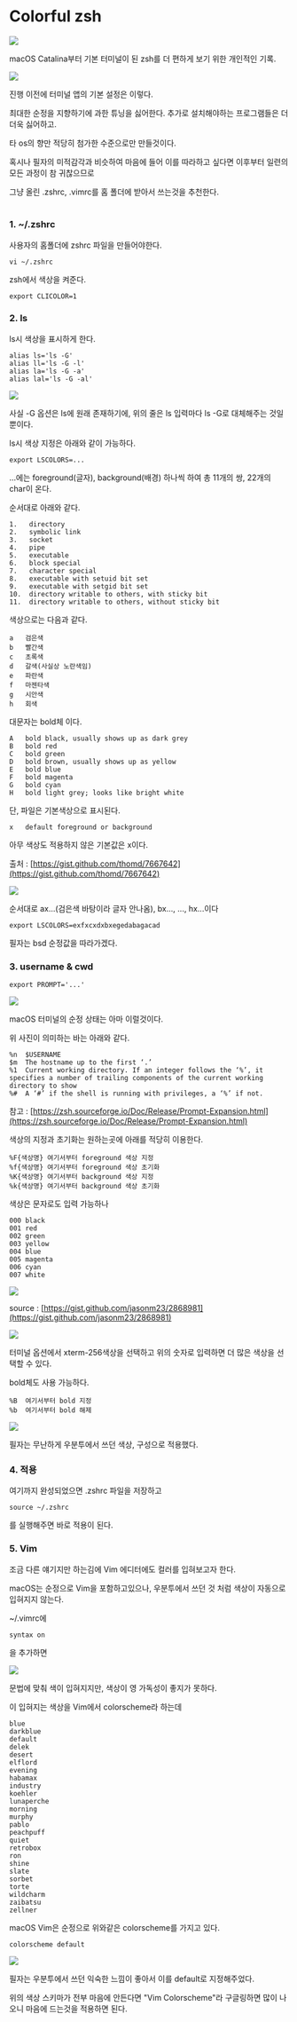 # Colorful zsh

<img src="https://raw.githubusercontent.com/kitsune03k/colorfulzsh/main/resource/%EC%8A%A4%ED%81%AC%EB%A6%B0%EC%83%B7%202023-12-30%20%EC%98%A4%ED%9B%84%202.47.19.png">

macOS Catalina부터 기본 터미널이 된 zsh를 더 편하게 보기 위한 개인적인 기록.

<img src="https://raw.githubusercontent.com/kitsune03k/colorfulzsh/main/resource/%EC%8A%A4%ED%81%AC%EB%A6%B0%EC%83%B7%202023-12-30%20%EC%98%A4%ED%9B%84%202.47.59.png">

진행 이전에 터미널 앱의 기본 설정은 이렇다.

최대한 순정을 지향하기에 과한 튜닝을 싫어한다. 추가로 설치해야하는 프로그램들은 더더욱 싫어하고.

타 os의 향만 적당히 첨가한 수준으로만 만들것이다.

혹시나 필자의 미적감각과 비슷하여 마음에 들어 이를 따라하고 싶다면 이후부터 일련의 모든 과정이 참 귀찮으므로 

그냥 올린 .zshrc, .vimrc를 홈 폴더에 받아서 쓰는것을 추천한다.

#

### 1. ~/.zshrc
사용자의 홈폴더에 zshrc 파일을 만들어야한다.

```
vi ~/.zshrc
```
zsh에서 색상을 켜준다. 

```
export CLICOLOR=1
```

### 2. ls
ls시 색상을 표시하게 한다.
```
alias ls='ls -G'
alias ll='ls -G -l'
alias la='ls -G -a'
alias lal='ls -G -al'
```
<img src="https://raw.githubusercontent.com/kitsune03k/colorfulzsh/main/resource/%EC%8A%A4%ED%81%AC%EB%A6%B0%EC%83%B7%202023-12-30%20%EC%98%A4%EC%A0%84%2010.42.48.png">

사실 -G 옵션은 ls에 원래 존재하기에, 위의 줄은 ls 입력마다 ls -G로 대체해주는 것일 뿐이다.

ls시 색상 지정은 아래와 같이 가능하다.
```
export LSCOLORS=...
```

...에는 foreground(글자), background(배경) 하나씩 하여 총 11개의 쌍, 22개의 char이 온다.

순서대로 아래와 같다.
```
1.   directory
2.   symbolic link
3.   socket
4.   pipe
5.   executable
6.   block special
7.   character special
8.   executable with setuid bit set
9.   executable with setgid bit set
10.  directory writable to others, with sticky bit
11.  directory writable to others, without sticky bit
```
색상으로는 다음과 같다.

```
a	검은색
b	빨간색
c	초록색
d	갈색(사실상 노란색임)
e	파란색
f	마젠타색
g	시안색
h	회색
```

대문자는 bold체 이다.
```
A	bold black, usually shows up as dark grey
B	bold red
C	bold green
D	bold brown, usually shows up as yellow
E	bold blue
F	bold magenta
G	bold cyan
H	bold light grey; looks like bright white
```
단, 파일은 기본색상으로 표시된다.

```
x	default foreground or background
```
아무 색상도 적용하지 않은 기본값은 x이다.

출처 : [https://gist.github.com/thomd/7667642](https://gist.github.com/thomd/7667642)

<img src="https://raw.githubusercontent.com/kitsune03k/colorfulzsh/main/resource/%EC%8A%A4%ED%81%AC%EB%A6%B0%EC%83%B7%202023-12-30%20%EC%98%A4%EC%A0%84%2011.40.54.png">

순서대로 ax...(검은색 바탕이라 글자 안나옴), bx..., ..., hx...이다

```
export LSCOLORS=exfxcxdxbxegedabagacad
```
필자는 bsd 순정값을 따라가겠다.

### 3. username & cwd
```
export PROMPT='...'

```

<img src="https://raw.githubusercontent.com/kitsune03k/colorfulzsh/main/resource/%EC%8A%A4%ED%81%AC%EB%A6%B0%EC%83%B7%202023-12-30%20%EC%98%A4%ED%9B%84%2012.27.46.png">

macOS 터미널의 순정 상태는 아마 이럴것이다.

위 사진이 의미하는 바는 아래와 같다.

```
%n	$USERNAME
$m	The hostname up to the first ‘.’
%1	Current working directory. If an integer follows the ‘%’, it specifies a number of trailing components of the current working directory to show
%#	A ‘#’ if the shell is running with privileges, a ‘%’ if not.
```

참고 : [https://zsh.sourceforge.io/Doc/Release/Prompt-Expansion.html](https://zsh.sourceforge.io/Doc/Release/Prompt-Expansion.html)

색상의 지정과 초기화는 원하는곳에 아래를 적당히 이용한다.
```
%F{색상명}	여기서부터 foreground 색상 지정
%f{색상명}	여기서부터 foreground 색상 초기화
%K{색상명}	여기서부터 background 색상 지정
%k{색상명}	여기서부터 background 색상 초기화
```
색상은 문자로도 입력 가능하나

```
000	black
001	red
002	green
003	yellow
004	blue
005	magenta
006	cyan
007	white
```

<img src="https://raw.githubusercontent.com/kitsune03k/colorfulzsh/1a3643a9cde2563d9c4a4cbd4d8d3dd17ce2c22f/resource/Xterm_256color_chart.svg">

source : [https://gist.github.com/jasonm23/2868981](https://gist.github.com/jasonm23/2868981)

<img src="https://raw.githubusercontent.com/kitsune03k/colorfulzsh/main/resource/%EC%8A%A4%ED%81%AC%EB%A6%B0%EC%83%B7%202023-12-30%20%EC%98%A4%ED%9B%84%202.20.11.png">

터미널 옵션에서 xterm-256색상을 선택하고 위의 숫자로 입력하면 더 많은 색상을 선택할 수 있다.

bold체도 사용 가능하다.
```
%B	여기서부터 bold 지정
%b	여기서부터 bold 해제
```

<img src="https://raw.githubusercontent.com/kitsune03k/colorfulzsh/main/resource/%EC%8A%A4%ED%81%AC%EB%A6%B0%EC%83%B7%202023-12-30%20%EC%98%A4%ED%9B%84%202.36.20.png">

필자는 무난하게 우분투에서 쓰던 색상, 구성으로 적용했다.

### 4. 적용
여기까지 완성되었으면 .zshrc 파일을 저장하고
```
source ~/.zshrc
```
를 실행해주면 바로 적용이 된다.

### 5. Vim
조금 다른 얘기지만 하는김에 Vim 에디터에도 컬러를 입혀보고자 한다.

macOS는 순정으로 Vim을 포함하고있으나, 우분투에서 쓰던 것 처럼 색상이 자동으로 입혀지지 않는다.

~/.vimrc에
```
syntax on
```
을 추가하면

<img src="https://raw.githubusercontent.com/kitsune03k/colorfulzsh/main/resource/%EC%8A%A4%ED%81%AC%EB%A6%B0%EC%83%B7%202023-12-30%20%EC%98%A4%ED%9B%84%202.52.14.png">

문법에 맞춰 색이 입혀지지만, 색상이 영 가독성이 좋지가 못하다. 

이 입혀지는 색상을 Vim에서 colorscheme라 하는데
```
blue
darkblue
default
delek
desert
elflord
evening
habamax
industry
koehler
lunaperche
morning
murphy
pablo
peachpuff
quiet
retrobox
ron
shine
slate
sorbet
torte
wildcharm
zaibatsu
zellner
```
macOS Vim은 순정으로 위와같은 colorscheme를 가지고 있다.

```
colorscheme default
```

<img src="https://raw.githubusercontent.com/kitsune03k/colorfulzsh/main/resource/%E1%84%89%E1%85%B3%E1%84%8F%E1%85%B3%E1%84%85%E1%85%B5%E1%86%AB%E1%84%89%E1%85%A3%E1%86%BA%202023-12-30%20%E1%84%8B%E1%85%A9%E1%84%92%E1%85%AE%208.04.19.png">

필자는 우분투에서 쓰던 익숙한 느낌이 좋아서 이를 default로 지정해주었다.

위의 색상 스키마가 전부 마음에 안든다면 "Vim Colorscheme"라 구글링하면 많이 나오니 마음에 드는것을 적용하면 된다.
